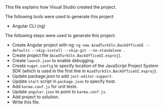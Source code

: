 This file explains how Visual Studio created the project.

The following tools were used to generate this project:
- Angular CLI (ng)

The following steps were used to generate this project:
- Create Angular project with ng: `ng new AzadTurkSln.BackOfficeUI --defaults --skip-install --skip-git --no-standalone `.
- Create project file (`AzadTurkSln.BackOfficeUI.esproj`).
- Create `launch.json` to enable debugging.
- Create `nuget.config` to specify location of the JavaScript Project System SDK (which is used in the first line in `AzadTurkSln.BackOfficeUI.esproj`).
- Update package.json to add `jest-editor-support`.
- Update `start` script in `package.json` to specify host.
- Add `karma.conf.js` for unit tests.
- Update `angular.json` to point to `karma.conf.js`.
- Add project to solution.
- Write this file.
